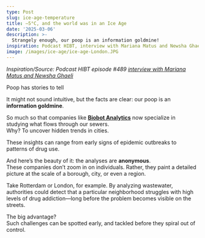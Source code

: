 ```yaml
---
type: Post
slug: ice-age-temperature
title: –5°C, and the world was in an Ice Age
date: '2025-03-06'
description: >-
  Strangely enough, our poop is an information goldmine!
inspiration: Podcast HIBT, interview with Mariana Matus and Newsha Ghaeli
image: /images/ice-age/ice-age-London.JPG
---
```


*Inspiration/Source: Podcast HIBT episode #489 [interview with Mariana Matus and Newsha Ghaeli](https://wondery.com/shows/how-i-built-this/episode/10386-hibt-lab-biobot-analytics-mariana-matus-and-newsha-ghaeli/)*

Poop has stories to tell

It might not sound intuitive, but the facts are clear: our poop is an **information goldmine**.  

So much so that companies like [**Biobot Analytics**](https://biobot.io/) now specialize in studying what flows through our sewers.  
Why? To uncover hidden trends in cities.  

These insights can range from early signs of epidemic outbreaks to patterns of drug use.  

And here’s the beauty of it: the analyses are **anonymous**.  
These companies don’t zoom in on individuals. Rather, they paint a detailed picture at the scale of a borough, city, or even a region.  

Take Rotterdam or London, for example. By analyzing wastewater, authorities could detect that a particular neighborhood struggles with high levels of drug addiction—long before the problem becomes visible on the streets.  

The big advantage?  
Such challenges can be spotted early, and tackled before they spiral out of control.  
